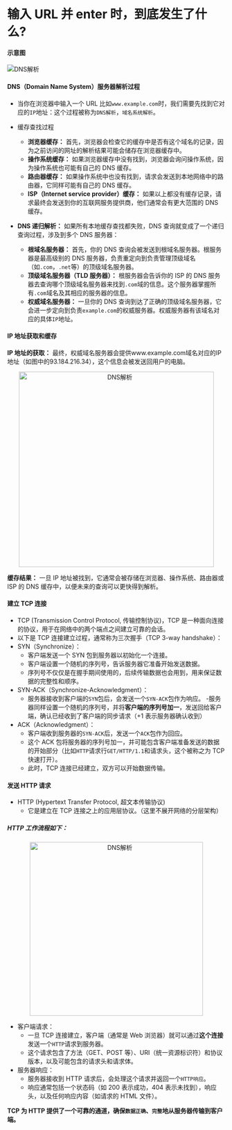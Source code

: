 # 输入 URL 并 enter 时，到底发生了什么?

#### 示意图

![DNS解析](/network/nxhk.jpg)

#### DNS（Domain Name System）服务器解析过程

- 当你在浏览器中输入一个 URL 比如`www.example.com`时，我们需要先找到它对应的`IP`地址：这个过程被称为`DNS解析`，`域名系统解析`。
- 缓存查找过程

  - **浏览器缓存：** 首先，浏览器会检查它的缓存中是否有这个域名的记录，因为之前访问的网址的解析结果可能会储存在浏览器缓存中。
  - **操作系统缓存：** 如果浏览器缓存中没有找到，浏览器会询问操作系统，因为操作系统也可能有自己的 DNS 缓存。
  - **路由器缓存：** 如果操作系统中也没有找到，请求会发送到本地网络中的路由器，它同样可能有自己的 DNS 缓存。
  - **ISP（Internet service provider）缓存：** 如果以上都没有缓存记录，请求最终会发送到你的互联网服务提供商，他们通常会有更大范围的 DNS 缓存。

- **DNS 递归解析：** 如果所有本地缓存查找都失败，DNS 查询就变成了一个递归查询过程，涉及到多个 DNS 服务器：
  - **根域名服务器：** 首先，你的 DNS 查询会被发送到根域名服务器。根服务器是最高级别的 DNS 服务器，负责重定向到负责管理顶级域名（如`.com`，`.net`等）的顶级域名服务器。
  - **顶级域名服务器（TLD 服务器）：** 根服务器会告诉你的 ISP 的 DNS 服务器去查询哪个顶级域名服务器来找到`.com`域的信息。这个服务器掌握所有`.com`域名及其相应的服务器的信息。
  - **权威域名服务器：** 一旦你的 DNS 查询到达了正确的顶级域名服务器，它会进一步定向到负责`example.com`的权威服务器。权威服务器有该域名对应的具体`IP`地址。

#### IP 地址获取和缓存

**IP 地址的获取：** 最终，权威域名服务器会提供www.example.com域名对应的IP地址（如图中的93.184.216.34），这个信息会被发送回用户的电脑。

<p  align="center"><img alt="DNS解析" src="/network/nxhk01.jpg" width="450" /></p>

**缓存结果：** 一旦 IP 地址被找到，它通常会被存储在浏览器、操作系统、路由器或 ISP 的 DNS 缓存中，以便未来的查询可以更快得到解析。

#### 建立 TCP 连接

- TCP (Transmission Control Protocol, 传输控制协议)，TCP 是一种面向连接的协议，用于在网络中的两个端点之间建立可靠的会话。
- 以下是 TCP 连接建立过程，通常称为三次握手（TCP 3-way handshake）：
- SYN（Synchronize）：
  - 客户端发送一个 SYN 包到服务器以初始化一个连接。
  - 客户端设置一个随机的序列号，告诉服务器它准备开始发送数据。
  - 序列号不仅仅是在握手期间使用的，后续传输数据也会用到，用来保证数据的完整性和顺序。
- SYN-ACK（Synchronize-Acknowledgment）：
  - 服务器接收到客户端的`SYN`包后，会发送一个`SYN-ACK`包作为响应。 -服务器同样设置一个随机的序列号，并将**客户端的序列号加一**，发送回给客户端，确认已经收到了客户端的同步请求（+1 表示服务器确认收到）
- ACK（Acknowledgment）：
  - 客户端收到服务器的`SYN-ACK`后，发送一个`ACK`包作为回应。
  - 这个 ACK 包将服务器的序列号加一，并可能包含客户端准备发送的数据的开始部分（比如`HTTP`请求行`GET/HTTP/1.1`和请求头，这个被称之为 TCP 快速打开）。
  - 此时，TCP 连接已经建立，双方可以开始数据传输。

#### 发送 HTTP 请求

- HTTP (Hypertext Transfer Protocol, 超文本传输协议)
  - 它是建立在 TCP 连接之上的应用层协议。（这里不展开网络的分层架构）

##### HTTP 工作流程如下：

<p  align="center"><img alt="DNS解析" src="/network/nxhk02.jpg" width="400" /></p>

- 客户端请求：
  - 一旦 TCP 连接建立，客户端（通常是 Web 浏览器）就可以通过**这个连接**发送一个`HTTP`请求到服务器。
  - 这个请求包含了方法（GET、POST 等）、URI（统一资源标识符）和协议版本，以及可能包含的请求头和请求体。
- 服务器响应：
  - 服务器接收到 HTTP 请求后，会处理这个请求并返回一个`HTTP响应`。
  - 响应通常包括一个状态码（如 200 表示成功，404 表示未找到），响应头，以及任何响应内容（如请求的 HTML 文件）。

**TCP 为 HTTP 提供了一个可靠的通道，确保`数据正确`、`完整`地从服务器传输到客户端。**
